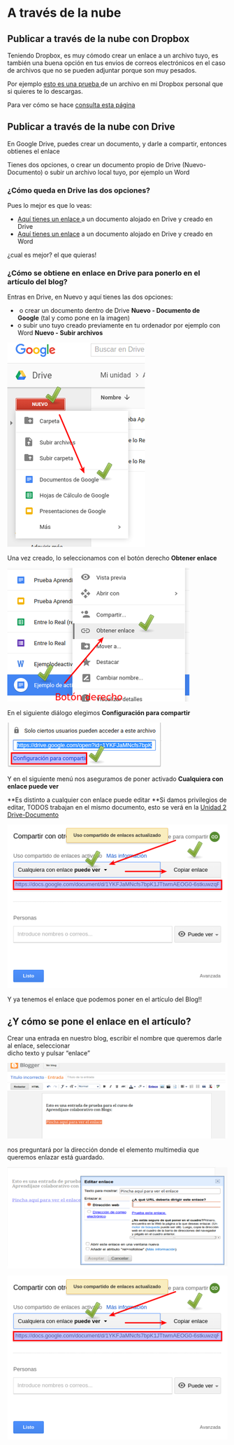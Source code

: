 
# A través de la nube

## Publicar a través de la nube con Dropbox

Teniendo Dropbox, es muy cómodo crear un enlace a un archivo tuyo, es también una buena opción en tus envios de correos electrónicos en el caso de archivos que no se pueden adjuntar porque son muy pesados.

Por ejemplo [esto es una prueba ](https://www.dropbox.com/s/cap9qe04klo1l9z/Prueba?dl=0)de un archivo en mi Dropbox personal que si quieres te lo descargas.

Para ver cómo se hace [consulta esta página](http://www.catedu.es/aularagonpowerpoint/TEMATICOS/Dropbox/publicar.html)

## Publicar a través de la nube con Drive

En Google Drive, puedes crear un documento, y darle a compartir, entonces obtienes el enlace

Tienes dos opciones, o crear un documento propio de Drive (Nuevo-Documento) o subir un archivo local tuyo, por ejemplo un Word

### ¿Cómo queda en Drive las dos opciones?

Pues lo mejor es que lo veas:

- [Aquí tienes un enlace ](https://docs.google.com/document/d/1YKFJaMNcfs7bpK1JTtwmAEOG0-6stkuwzqRVOZQ1qNs/edit?usp=sharing)a un documento alojado en Drive y creado en Drive
- [Aquí tienes un enlace](https://drive.google.com/file/d/0B3FoIk-apny0cnlKSlJOYkotN1E/view?usp=sharing) a un documento alojado en Drive y creado en Word

¿cual es mejor? el que quieras!

### ¿Cómo se obtiene en enlace en Drive para ponerlo en el artículo del blog?

Entras en Drive, en Nuevo y aquí tienes las dos opciones:

-  o crear un documento dentro de Drive **Nuevo - Documento de Google** (tal y como pone en la imagen)
- o subir uno tuyo creado previamente en tu ordenador por ejemplo con Word **Nuevo - Subir archivos**

![](img/Menu_002.png)

Una vez creado, lo seleccionamos con el botón derecho **Obtener enlace**

![](img/Menu_013.png)

En el siguiente diálogo elegimos **Configuración para compartir**

![](img/Seleccion_014.png)

Y en el siguiente menú nos aseguramos de poner activado **Cualquiera con enlace puede ver**

**Es distinto a cualquier con enlace puede editar **Si damos privilegios de editar, TODOS trabajan en el mismo documento, esto se verá en la [Unidad 2 Drive-Documento](drive_documento.html)

![](img/Seleccion_015.png)

Y ya tenemos el enlace que podemos poner en el artículo del Blog!!

## ¿Y cómo se pone el enlace en el artículo?

Crear una entrada en nuestro blog, escribir el nombre que queremos darle al enlace, seleccionar<br />dicho texto y pulsar “enlace”

![](img/Seleccion_004.png)

nos preguntará por la dirección donde el elemento multimedia que queremos enlazar está guardado.

![](img/Seleccion_005.png)

![](img/Seleccion_015.png)


